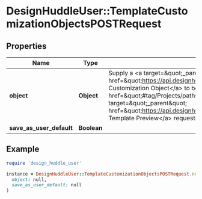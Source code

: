 # DesignHuddleUser::TemplateCustomizationObjectsPOSTRequest

## Properties

| Name | Type | Description | Notes |
| ---- | ---- | ----------- | ----- |
| **object** | **Object** | Supply a &lt;a target&#x3D;\&quot;_parent\&quot; href&#x3D;\&quot;https://api.designhuddle.com/doc/Template_Customization_Objects.pdf\&quot;&gt;Template Customization Object&lt;/a&gt; to be used on subsequent &lt;a href&#x3D;\&quot;#tag/Projects/paths/~1projects/post\&quot;&gt;Project creation&lt;/a&gt; and &lt;a target&#x3D;\&quot;_parent\&quot; href&#x3D;\&quot;https://api.designhuddle.com/doc/Variable_Template_Previews.pdf\&quot;&gt;Variable Template Preview&lt;/a&gt; requests. |  |
| **save_as_user_default** | **Boolean** |  | [optional] |

## Example

```ruby
require 'design_huddle_user'

instance = DesignHuddleUser::TemplateCustomizationObjectsPOSTRequest.new(
  object: null,
  save_as_user_default: null
)
```

